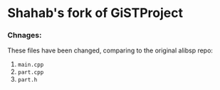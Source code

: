 # Shahab's fork of GiSTProject
### Chnages:
These files have been changed, comparing to the original alibsp repo:
1. `main.cpp`
2. `part.cpp`
3. `part.h`
